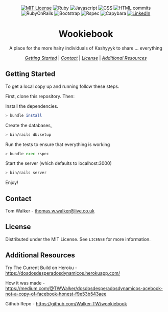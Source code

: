 <div align="center">
<p>

[![MIT License][license-shield]][license-url]
![Ruby][Ruby]
![Javascript][Javascript]
![CSS][cssCommits]
![HTML commits][htmlCommits]
![RubyOnRails][RubyOnRails]
![Bootstrap][Bootstrap]
![Rspec][Rspec]
![Capybara][Capybara]
[![LinkedIn][linkedin-shield]][linkedin-url]

  <h1 align="center">Wookiebook</h1>

  <p align="center">
    A place for the more hairy individuals of Kashyyyk to share ... everything

  [*Getting Started*](#getting-started) | [*Contact*](#contact) | [*License*](#license) | [*Additional Resources*](#additional-resources) 

  </p>
</p>
</div>



## Getting Started

To get a local copy up and running follow these steps.

First, clone this repository. Then:

Install the dependencies.
```sh
> bundle install
```
Create the databases,

```sh
> bin/rails db:setup
```

Run the tests to ensure that everything is working
```sh
> bundle exec rspec
```

Start the server (which defaults to localhost:3000)

```sh
> bin/rails server
```

Enjoy!

## Contact 

Tom Walker - thomas.w.walker@live.co.uk


## License

Distributed under the MIT License. See `LICENSE` for more information.

## Additional Resources 

Try The Current Build on Heroku - https://dosdosdesperadosdynamicos.herokuapp.com/

How it was made - https://medium.com/@TWWalker/dosdosdesperadosdynamicos-acebook-not-a-copy-of-facebook-honest-f9e53b543aee

Github Repo - https://github.com/Walker-TW/wookiebook

[license-shield]: https://img.shields.io/github/license/othneildrew/Best-README-Template.svg?style=flat-square
[license-url]: https://github.com/othneildrew/Best-README-Template/blob/master/LICENSE.txt
[linkedin-shield]: https://img.shields.io/badge/-LinkedIn-black.svg?style=flat-square&logo=linkedin&colorB=555
[linkedin-url]: https://linkedin.com/in/thomas-w-walker 
[Ruby]: https://img.shields.io/badge/Ruby-red.svg
[Javascript]: https://img.shields.io/badge/JavaScript-yellow.svg
[cssCommits]: https://img.shields.io/badge/CSS-red.svg
[htmlCommits]: https://img.shields.io/badge/HTML-orange.svg
[RubyOnRails]: https://img.shields.io/badge/Ruby_On_Rails-informational.svg
[Bootstrap]: https://img.shields.io/badge/Bootstrap-blueviolet.svg
[Rspec]: https://img.shields.io/badge/Rspec-red.svg
[Capybara]: https://img.shields.io/badge/Capybara-informational.svg
